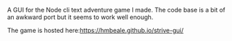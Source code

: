 A GUI for the Node cli text adventure game I made. The code base is a bit of an
awkward port but it seems to work well enough.

The game is hosted here:https://hmbeale.github.io/strive-gui/
